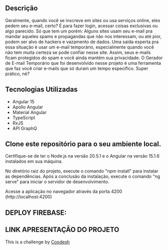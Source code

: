 ## Descrição

Geralmente, quando você se inscreve em sites ou usa serviços online, eles pedem seu e-mail, certo? É para fazer login, acessar coisas exclusivas ou algo parecido. Só que tem um porém: Alguns sites usam seu e-mail pra mandar aqueles spams e propagandas que não nos interessam, ou até pior, podem ser alvo de hackers e vazamento de dados.
Uma saída esperta pra essa situação é usar um e-mail temporário, especialmente quando você não tem muita certeza se pode confiar nesse site. Assim, seus e-mails ficam protegidos do spam e você ainda mantém sua privacidade.
O Gerador de E-mail Temporário que foi desenvolvido nesse projeto é uma ferramenta que faz você criar e-mails que só duram um tempo específico. Super prático, né?

## Tecnologias Utilizadas
 - Angular 15
 - Apollo Angular
 - Material Angular
 - TypeScript
 - RxJS
 - API GraphQ

## Clone este repositório para o seu ambiente local.

Certifique-se de ter o Node.js na versão 20.5.1 e o Angular na versão 15.1.6 instalados em sua máquina.

No diretório raiz do projeto, execute o comando "npm install" para instalar as dependências.
Após a conclusão da instalação, execute o comando "ng serve" para iniciar o servidor de desenvolvimento.

Acesse a aplicação no navegador através da porta 4200 (http://localhost:4200)

## DEPLOY FIREBASE:


## LINK APRESENTAÇÃO DO PROJETO


This is a challenge by [Coodesh](https://coodesh.com/)
